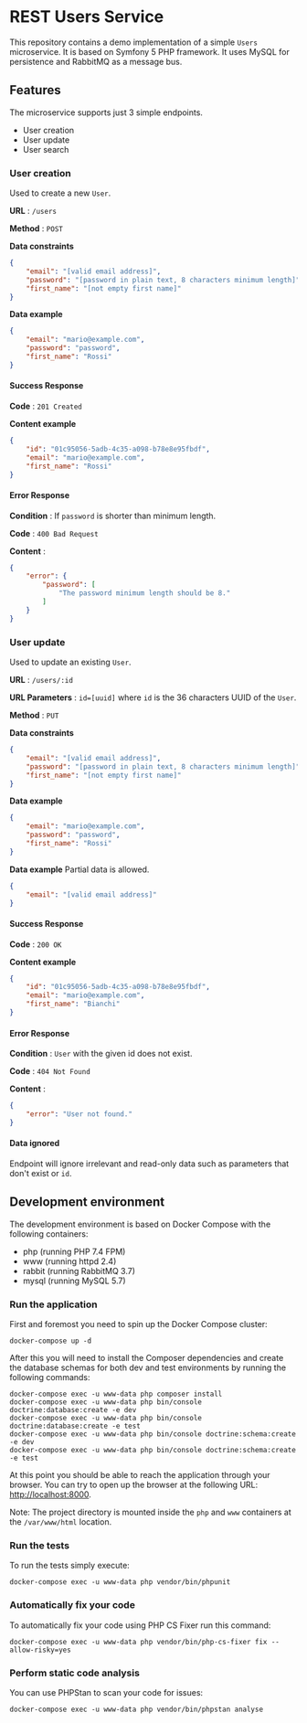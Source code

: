 # REST Users Service

This repository contains a demo implementation of a simple `Users` microservice. It is based on
Symfony 5 PHP framework. It uses MySQL for persistence and RabbitMQ as a message bus.

## Features

The microservice supports just 3 simple endpoints.

- User creation
- User update
- User search

### User creation

Used to create a new `User`.

**URL** : `/users`

**Method** : `POST`

**Data constraints**

```json
{
    "email": "[valid email address]",
    "password": "[password in plain text, 8 characters minimum length]",
    "first_name": "[not empty first name]"
}
```

**Data example**

```json
{
    "email": "mario@example.com",
    "password": "password",
    "first_name": "Rossi"
}
```

#### Success Response

**Code** : `201 Created`

**Content example**

```json
{
    "id": "01c95056-5adb-4c35-a098-b78e8e95fbdf",
    "email": "mario@example.com",
    "first_name": "Rossi"
}
```

#### Error Response

**Condition** : If `password` is shorter than minimum length.

**Code** : `400 Bad Request`

**Content** :

```json
{
    "error": {
        "password": [
            "The password minimum length should be 8."
        ]
    }
}
```

### User update

Used to update an existing `User`.

**URL** : `/users/:id`

**URL Parameters** : `id=[uuid]` where `id` is the 36 characters UUID of the `User`.

**Method** : `PUT`

**Data constraints**

```json
{
    "email": "[valid email address]",
    "password": "[password in plain text, 8 characters minimum length]",
    "first_name": "[not empty first name]"
}
```

**Data example**

```json
{
    "email": "mario@example.com",
    "password": "password",
    "first_name": "Rossi"
}
```

**Data example** Partial data is allowed.

```json
{
    "email": "[valid email address]"
}
```

#### Success Response

**Code** : `200 OK`

**Content example**

```json
{
    "id": "01c95056-5adb-4c35-a098-b78e8e95fbdf",
    "email": "mario@example.com",
    "first_name": "Bianchi"
}
```

#### Error Response

**Condition** : `User` with the given id does not exist.

**Code** : `404 Not Found`

**Content** :

```json
{
    "error": "User not found."
}
```

#### Data ignored

Endpoint will ignore irrelevant and read-only data such as parameters that don't exist or `id`.

## Development environment

The development environment is based on Docker Compose with the following containers:
- php (running PHP 7.4 FPM)
- www (running httpd 2.4)
- rabbit (running RabbitMQ 3.7)
- mysql (running MySQL 5.7)

### Run the application

First and foremost you need to spin up the Docker Compose cluster:

```
docker-compose up -d
```

After this you will need to install the Composer dependencies and create the database schemas for both
dev and test environments by running the following commands:

```
docker-compose exec -u www-data php composer install
docker-compose exec -u www-data php bin/console doctrine:database:create -e dev
docker-compose exec -u www-data php bin/console doctrine:database:create -e test
docker-compose exec -u www-data php bin/console doctrine:schema:create -e dev
docker-compose exec -u www-data php bin/console doctrine:schema:create -e test
```

At this point you should be able to reach the application through your browser. You can try
to open up the browser at the following URL: [http://localhost:8000](http://localhost:8000).

Note: The project directory is mounted inside the `php` and `www` containers at the `/var/www/html` location.

### Run the tests

To run the tests simply execute:

```
docker-compose exec -u www-data php vendor/bin/phpunit
```

### Automatically fix your code

To automatically fix your code using PHP CS Fixer run this command:

```
docker-compose exec -u www-data php vendor/bin/php-cs-fixer fix --allow-risky=yes
```

### Perform static code analysis

You can use PHPStan to scan your code for issues:

```
docker-compose exec -u www-data php vendor/bin/phpstan analyse
```